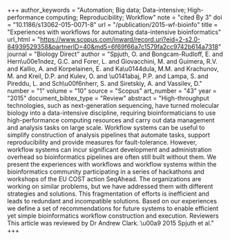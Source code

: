 +++
author_keywords = "Automation;  Big data;  Data-intensive;  High-performance computing;  Reproducibility;  Workflow"
note = "cited By 3"
doi = "10.1186/s13062-015-0071-8"
url = "/publication/2015-wf-bioinfo"
title = "Experiences with workflows for automating data-intensive bioinformatics"
url_html = "https://www.scopus.com/inward/record.uri?eid=2-s2.0-84939529358&partnerID=40&md5=6f69f66a7c1579fa2cc9742b614a7318"
journal = "Biology Direct"
author = "Spjuth, O. and Bongcam-Rudloff, E. and Hern\u00e1ndez, G.C. and Forer, L. and Giovacchini, M. and Guimera, R.V. and Kallio, A. and Korpelainen, E. and Ka\u0144dula, M.M. and Krachunov, M. and Kreil, D.P. and Kulev, O. and \u0141abaj, P.P. and Lampa, S. and Pireddu, L. and Sch\u00f6nherr, S. and Siretskiy, A. and Vassilev, D."
number = "1"
volume = "10"
source = "Scopus"
art_number = "43"
year = "2015"
document_bibtex_type = "Review"
abstract = "High-throughput technologies, such as next-generation sequencing, have turned molecular biology into a data-intensive discipline, requiring bioinformaticians to use high-performance computing resources and carry out data management and analysis tasks on large scale. Workflow systems can be useful to simplify construction of analysis pipelines that automate tasks, support reproducibility and provide measures for fault-tolerance. However, workflow systems can incur significant development and administration overhead so bioinformatics pipelines are often still built without them. We present the experiences with workflows and workflow systems within the bioinformatics community participating in a series of hackathons and workshops of the EU COST action SeqAhead. The organizations are working on similar problems, but we have addressed them with different strategies and solutions. This fragmentation of efforts is inefficient and leads to redundant and incompatible solutions. Based on our experiences we define a set of recommendations for future systems to enable efficient yet simple bioinformatics workflow construction and execution. Reviewers This article was reviewed by Dr Andrew Clark. \u00a9 2015 Spjuth et al."
+++

